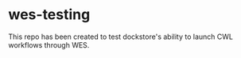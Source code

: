 # wes-testing

This repo has been created to test dockstore's ability to launch CWL workflows through WES.
